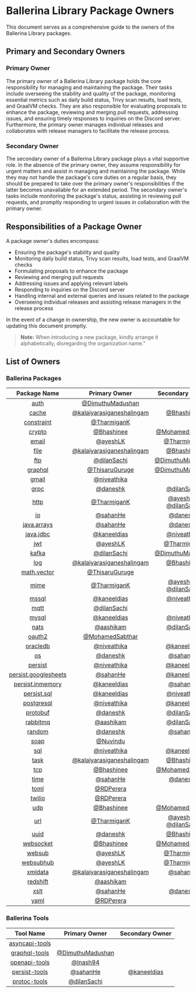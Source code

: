 # Ballerina Library Package Owners

This document serves as a comprehensive guide to the owners of the Ballerina Library packages.

## Primary and Secondary Owners

### Primary Owner

The primary owner of a Ballerina Library package holds the core responsibility for managing and maintaining the package. Their tasks include overseeing the stability and quality of the package, monitoring essential metrics such as daily build status, Trivy scan results, load tests, and GraalVM checks. They are also responsible for evaluating proposals to enhance the package, reviewing and merging pull requests, addressing issues, and ensuring timely responses to inquiries on the Discord server. Furthermore, the primary owner manages individual releases and collaborates with release managers to facilitate the release process.

### Secondary Owner

The secondary owner of a Ballerina Library package plays a vital supportive role. In the absence of the primary owner, they assume responsibility for urgent matters and assist in managing and maintaining the package. While they may not handle the package's core duties on a regular basis, they should be prepared to take over the primary owner's responsibilities if the latter becomes unavailable for an extended period. The secondary owner's tasks include monitoring the package's status, assisting in reviewing pull requests, and promptly responding to urgent issues in collaboration with the primary owner.

## Responsibilities of a Package Owner

A package owner's duties encompass:

- Ensuring the package's stability and quality
- Monitoring daily build status, Trivy scan results, load tests, and GraalVM checks
- Formulating proposals to enhance the package
- Reviewing and merging pull requests
- Addressing issues and applying relevant labels
- Responding to inquiries on the Discord server
- Handling internal and external queries and issues related to the package
- Overseeing individual releases and assisting release managers in the release process

In the event of a change in ownership, the new owner is accountable for updating this document promptly.

> **Note:** When introducing a new package, kindly arrange it alphabetically, disregarding the organization name."

## List of Owners

### Ballerina Packages

| Package Name | Primary Owner | Secondary Owner |
| :---: | :---: | :---: |
| [auth](https://github.com/ballerina-platform/module-ballerina-auth) | [@DimuthuMadushan](https://github.com/DimuthuMadushan) |  |
| [cache](https://github.com/ballerina-platform/module-ballerina-cache) |[@kalaiyarasiganeshalingam](https://github.com/kalaiyarasiganeshalingam)|[@Bhashinee](https://github.com/Bhashinee)|
| [constraint](https://github.com/ballerina-platform/module-ballerina-constraint) | [@TharmiganK](https://github.com/TharmiganK) |  |
| [crypto](https://github.com/ballerina-platform/module-ballerina-crypto) | [@Bhashinee](https://github.com/Bhashinee) | [@MohamedSabthar](https://github.com/MohamedSabthar) |
| [email](https://github.com/ballerina-platform/module-ballerina-email) |[@ayeshLK](https://github.com/ayeshLK)| [@TharmiganK](https://github.com/TharmiganK) |
| [file](https://github.com/ballerina-platform/module-ballerina-file) |[@kalaiyarasiganeshalingam](https://github.com/kalaiyarasiganeshalingam)|[@Bhashinee](https://github.com/Bhashinee)|
| [ftp](https://github.com/ballerina-platform/module-ballerina-ftp) | [@dilanSachi](https://github.com/dilanSachi) | [@DimuthuMadushan](https://github.com/DimuthuMadushan) |
| [graphql](https://github.com/ballerina-platform/module-ballerina-graphql) | [@ThisaruGuruge](https://github.com/ThisaruGuruge) | [@DimuthuMadushan](https://github.com/DimuthuMadushan) |
| [gmail](https://github.com/ballerina-platform/module-ballerinax-googleapis.gmail) | [@niveathika](https://github.com/niveathika) |  |
| [grpc](https://github.com/ballerina-platform/module-ballerina-grpc) | [@daneshk](https://github.com/daneshk) | [@dilanSachi](https://github.com/dilanSachi) |
| [http](https://github.com/ballerina-platform/module-ballerina-http) | [@TharmiganK](https://github.com/TharmiganK) |[@ayeshLK](https://github.com/ayeshLK), [@dilanSachi](https://github.com/dilanSachi)|
| [io](https://github.com/ballerina-platform/module-ballerina-io) | [@sahanHe](https://github.com/sahanHe) | [@daneshk](https://github.com/daneshk) |
| [java.arrays](https://github.com/ballerina-platform/module-ballerina-java.arrays) | [@sahanHe](https://github.com/sahanHe) | [@daneshk](https://github.com/daneshk) |
| [java.jdbc](https://github.com/ballerina-platform/module-ballerinax-java.jdbc) | [@kaneeldias](https://github.com/kaneeldias) | [@niveathika](https://github.com/niveathika) |
| [jwt](https://github.com/ballerina-platform/module-ballerina-jwt) |[@ayeshLK](https://github.com/ayeshLK)| [@TharmiganK](https://github.com/TharmiganK) |
| [kafka](https://github.com/ballerina-platform/module-ballerinax-kafka) | [@dilanSachi](https://github.com/dilanSachi) | [@DimuthuMadushan](https://github.com/DimuthuMadushan) |
| [log](https://github.com/ballerina-platform/module-ballerina-log) |[@kalaiyarasiganeshalingam](https://github.com/kalaiyarasiganeshalingam)|[@Bhashinee](https://github.com/Bhashinee)|
| [math.vector](https://github.com/ballerina-platform/module-ballerina-math.vector) | [@ThisaruGuruge](https://github.com/ThisaruGuruge) |  |
| [mime](https://github.com/ballerina-platform/module-ballerina-mime) |[@TharmiganK](https://github.com/TharmiganK) |[@ayeshLK](https://github.com/ayeshLK), [@dilanSachi](https://github.com/dilanSachi)|
| [mssql](https://github.com/ballerina-platform/module-ballerinax-mssql) | [@kaneeldias](https://github.com/kaneeldias) | [@niveathika](https://github.com/niveathika) |
| [mqtt](https://github.com/ballerina-platform/module-ballerina-mqtt) | [@dilanSachi](https://github.com/dilanSachi) |  |
| [mysql](https://github.com/ballerina-platform/module-ballerinax-mysql) | [@kaneeldias](https://github.com/kaneeldias) | [@niveathika](https://github.com/niveathika) |
| [nats](https://github.com/ballerina-platform/module-ballerinax-nats) | [@aashikam](https://github.com/aashikam) | [@dilanSachi](https://github.com/dilanSachi) |
| [oauth2](https://github.com/ballerina-platform/module-ballerina-oauth2) | [@MohamedSabthar](https://github.com/MohamedSabthar) |  |
| [oracledb](https://github.com/ballerina-platform/module-ballerinax-oracledb) | [@niveathika](https://github.com/niveathika) | [@kaneeldias](https://github.com/kaneeldias) |
| [os](https://github.com/ballerina-platform/module-ballerina-os) | [@daneshk](https://github.com/daneshk) | [@sahanHe](https://github.com/sahanHe) |
| [persist](https://github.com/ballerina-platform/module-ballerina-persist) | [@niveathika](https://github.com/niveathika) | [@kaneeldias](https://github.com/kaneeldias) |
| [persist.googlesheets](https://github.com/ballerina-platform/module-ballerinax-persist.googlesheets) | [@sahanHe](https://github.com/sahanHe) | [@kaneeldias](https://github.com/kaneeldias)  |
| [persist.inmemory](https://github.com/ballerina-platform/module-ballerinax-persist.inmemory) | [@kaneeldias](https://github.com/kaneeldias) |[@sahanHe](https://github.com/sahanHe) |
| [persist.sql](https://github.com/ballerina-platform/module-ballerinax-persist.sql) | [@kaneeldias](https://github.com/kaneeldias) | [@niveathika](https://github.com/niveathika) |
| [postgresql](https://github.com/ballerina-platform/module-ballerinax-postgresql) | [@niveathika](https://github.com/niveathika) | [@kaneeldias](https://github.com/kaneeldias) |
| [protobuf](https://github.com/ballerina-platform/module-ballerina-protobuf) | [@daneshk](https://github.com/daneshk) | [@dilanSachi](https://github.com/dilanSachi)  |
| [rabbitmq](https://github.com/ballerina-platform/module-ballerinax-rabbitmq) | [@aashikam](https://github.com/aashikam) | [@dilanSachi](https://github.com/dilanSachi)|
| [random](https://github.com/ballerina-platform/module-ballerina-random) | [@daneshk](https://github.com/daneshk) | [@sahanHe](https://github.com/sahanHe) |
| [soap](https://github.com/ballerina-platform/module-ballerina-soap) | [@Nuvindu](https://github.com/Nuvindu) |  |
| [sql](https://github.com/ballerina-platform/module-ballerina-sql) | [@niveathika](https://github.com/niveathika) | [@kaneeldias](https://github.com/kaneeldias) |
| [task](https://github.com/ballerina-platform/module-ballerina-task) |[@kalaiyarasiganeshalingam](https://github.com/kalaiyarasiganeshalingam)|[@Bhashinee](https://github.com/Bhashinee)|
| [tcp](https://github.com/ballerina-platform/module-ballerina-tcp) | [@Bhashinee](https://github.com/Bhashinee) | [@MohamedSabthar](https://github.com/MohamedSabthar) |
| [time](https://github.com/ballerina-platform/module-ballerina-time) | [@sahanHe](https://github.com/sahanHe) | [@daneshk](https://github.com/daneshk) |
| [toml](https://github.com/ballerina-platform/module-ballerina-toml) | [@RDPerera](https://github.com/RDPerera) | |
| [twilio](https://github.com/ballerina-platform/module-ballerinax-twilio) | [@RDPerera](https://github.com/RDPerera) | |
| [udp](https://github.com/ballerina-platform/module-ballerina-udp) | [@Bhashinee](https://github.com/Bhashinee) | [@MohamedSabthar](https://github.com/MohamedSabthar) |
| [url](https://github.com/ballerina-platform/module-ballerina-url) |[@TharmiganK](https://github.com/TharmiganK) |[@ayeshLK](https://github.com/ayeshLK), [@dilanSachi](https://github.com/dilanSachi)|
| [uuid](https://github.com/ballerina-platform/module-ballerina-uuid) | [@daneshk](https://github.com/daneshk) | [@Bhashinee](https://github.com/Bhashinee) |
| [websocket](https://github.com/ballerina-platform/module-ballerina-websocket) | [@Bhashinee](https://github.com/Bhashinee) | [@MohamedSabthar](https://github.com/MohamedSabthar) |
| [websub](https://github.com/ballerina-platform/module-ballerina-websub) |[@ayeshLK](https://github.com/ayeshLK)| [@TharmiganK](https://github.com/TharmiganK) |
| [websubhub](https://github.com/ballerina-platform/module-ballerina-websubhub) |[@ayeshLK](https://github.com/ayeshLK)| [@TharmiganK](https://github.com/TharmiganK) |
| [xmldata](https://github.com/ballerina-platform/module-ballerina-xmldata)|[@kalaiyarasiganeshalingam](https://github.com/kalaiyarasiganeshalingam)|[@sahanHe](https://github.com/sahanHe)|
| [redshift](https://github.com/ballerina-platform/module-ballerinax-aws.redshift)|[@aashikam](https://github.com/aashikam)|  |
| [xslt](https://github.com/ballerina-platform/module-ballerina-xslt) | [@sahanHe](https://github.com/sahanHe) | [@daneshk](https://github.com/daneshk) |
| [yaml](https://github.com/ballerina-platform/module-ballerina-yaml) | [@RDPerera](https://github.com/RDPerera) |  |

### Ballerina Tools

| Tool Name | Primary Owner | Secondary Owner
| :---: | :---: | :---: |
| [asyncapi-tools](https://github.com/ballerina-platform/asyncapi-tools) |  |  |
| [graphql-tools](https://github.com/ballerina-platform/graphql-tools) | [@DimuthuMadushan](https://github.com/DimuthuMadushan) |  |
| [openapi-tools](https://github.com/ballerina-platform/openapi-tools) | [@lnash94](https://github.com/lnash94) |  |
| [persist-tools](https://github.com/ballerina-platform/persist-tools) | [@sahanHe](https://github.com/sahanHe) | [@kaneeldias](https://github.com/kaneeldias) |
| [protoc-tools](https://github.com/ballerina-platform/protoc-tools) | [@dilanSachi](https://github.com/dilanSachi) |  |
